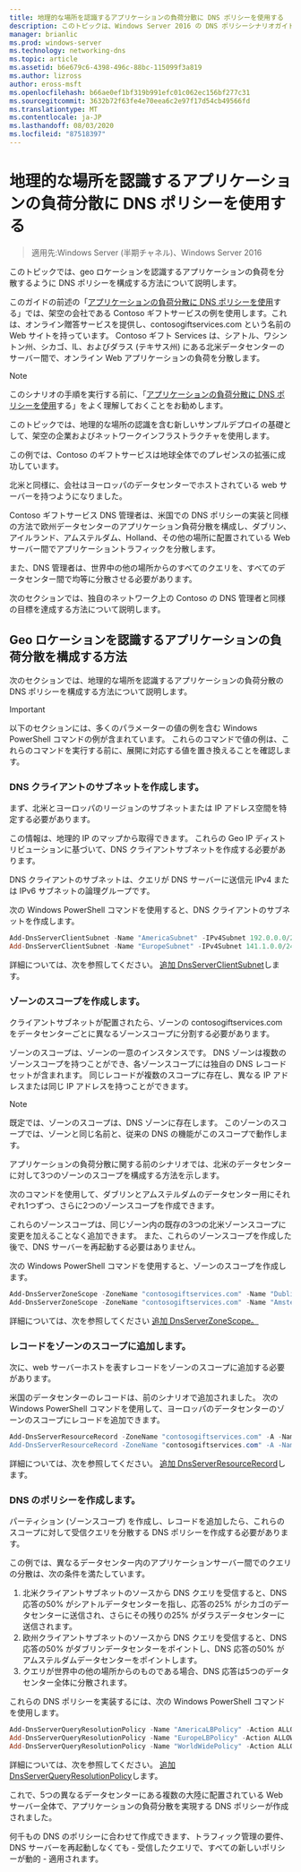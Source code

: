 ```yaml
---
title: 地理的な場所を認識するアプリケーションの負荷分散に DNS ポリシーを使用する
description: このトピックは、Windows Server 2016 の DNS ポリシーシナリオガイドに含まれています。
manager: brianlic
ms.prod: windows-server
ms.technology: networking-dns
ms.topic: article
ms.assetid: b6e679c6-4398-496c-88bc-115099f3a819
ms.author: lizross
author: eross-msft
ms.openlocfilehash: b66ae0ef1bf319b991efc01c062ec156bf277c31
ms.sourcegitcommit: 3632b72f63fe4e70eea6c2e97f17d54cb49566fd
ms.translationtype: MT
ms.contentlocale: ja-JP
ms.lasthandoff: 08/03/2020
ms.locfileid: "87518397"
---
```

# <a name="use-dns-policy-for-application-load-balancing-with-geo-location-awareness"></a>地理的な場所を認識するアプリケーションの負荷分散に DNS ポリシーを使用する

>適用先:Windows Server (半期チャネル)、Windows Server 2016

このトピックでは、geo ロケーションを認識するアプリケーションの負荷を分散するように DNS ポリシーを構成する方法について説明します。

このガイドの前述の「[アプリケーションの負荷分散に DNS ポリシーを使用](https://technet.microsoft.com/windows-server-docs/networking/dns/deploy/app-lb)する」では、架空の会社である Contoso ギフトサービスの例を使用します。これは、オンライン贈答サービスを提供し、contosogiftservices.com という名前の Web サイトを持っています。 Contoso ギフト Services は、シアトル、ワシントン州、シカゴ、IL、およびダラス (テキサス州) にある北米データセンターのサーバー間で、オンライン Web アプリケーションの負荷を分散します。

>[!NOTE]
>このシナリオの手順を実行する前に、「[アプリケーションの負荷分散に DNS ポリシーを使用](https://technet.microsoft.com/windows-server-docs/networking/dns/deploy/app-lb)する」をよく理解しておくことをお勧めします。

このトピックでは、地理的な場所の認識を含む新しいサンプルデプロイの基礎として、架空の企業およびネットワークインフラストラクチャを使用します。

この例では、Contoso のギフトサービスは地球全体でのプレゼンスの拡張に成功しています。

北米と同様に、会社はヨーロッパのデータセンターでホストされている web サーバーを持つようになりました。

Contoso ギフトサービス DNS 管理者は、米国での DNS ポリシーの実装と同様の方法で欧州データセンターのアプリケーション負荷分散を構成し、ダブリン、アイルランド、アムステルダム、Holland、その他の場所に配置されている Web サーバー間でアプリケーショントラフィックを分散します。

また、DNS 管理者は、世界中の他の場所からのすべてのクエリを、すべてのデータセンター間で均等に分散させる必要があります。

次のセクションでは、独自のネットワーク上の Contoso の DNS 管理者と同様の目標を達成する方法について説明します。

## <a name="how-to-configure-application-load-balancing-with-geo-location-awareness"></a>Geo ロケーションを認識するアプリケーションの負荷分散を構成する方法

次のセクションでは、地理的な場所を認識するアプリケーションの負荷分散の DNS ポリシーを構成する方法について説明します。

>[!IMPORTANT]
>以下のセクションには、多くのパラメーターの値の例を含む Windows PowerShell コマンドの例が含まれています。 これらのコマンドで値の例は、これらのコマンドを実行する前に、展開に対応する値を置き換えることを確認します。

### <a name="create-the-dns-client-subnets"></a><a name="bkmk_clientsubnets"></a>DNS クライアントのサブネットを作成します。

まず、北米とヨーロッパのリージョンのサブネットまたは IP アドレス空間を特定する必要があります。

この情報は、地理的 IP のマップから取得できます。 これらの Geo IP ディストリビューションに基づいて、DNS クライアントサブネットを作成する必要があります。

DNS クライアントのサブネットは、クエリが DNS サーバーに送信元 IPv4 または IPv6 サブネットの論理グループです。

次の Windows PowerShell コマンドを使用すると、DNS クライアントのサブネットを作成します。

```powershell
Add-DnsServerClientSubnet -Name "AmericaSubnet" -IPv4Subnet 192.0.0.0/24,182.0.0.0/24
Add-DnsServerClientSubnet -Name "EuropeSubnet" -IPv4Subnet 141.1.0.0/24,151.1.0.0/24
```

詳細については、次を参照してください。 [追加 DnsServerClientSubnet](https://docs.microsoft.com/powershell/module/dnsserver/add-dnsserverclientsubnet?view=win10-ps)します。

### <a name="create-the-zone-scopes"></a><a name="bkmk_zscopes2"></a>ゾーンのスコープを作成します。

クライアントサブネットが配置されたら、ゾーンの contosogiftservices.com をデータセンターごとに異なるゾーンスコープに分割する必要があります。

ゾーンのスコープは、ゾーンの一意のインスタンスです。 DNS ゾーンは複数のゾーンスコープを持つことができ、各ゾーンスコープには独自の DNS レコードセットが含まれます。 同じレコードが複数のスコープに存在し、異なる IP アドレスまたは同じ IP アドレスを持つことができます。

>[!NOTE]
>既定では、ゾーンのスコープは、DNS ゾーンに存在します。 このゾーンのスコープでは、ゾーンと同じ名前と、従来の DNS の機能がこのスコープで動作します。

アプリケーションの負荷分散に関する前のシナリオでは、北米のデータセンターに対して3つのゾーンのスコープを構成する方法を示します。

次のコマンドを使用して、ダブリンとアムステルダムのデータセンター用にそれぞれ1つずつ、さらに2つのゾーンスコープを作成できます。

これらのゾーンスコープは、同じゾーン内の既存の3つの北米ゾーンスコープに変更を加えることなく追加できます。 また、これらのゾーンスコープを作成した後で、DNS サーバーを再起動する必要はありません。

次の Windows PowerShell コマンドを使用すると、ゾーンのスコープを作成します。

```powershell
Add-DnsServerZoneScope -ZoneName "contosogiftservices.com" -Name "DublinZoneScope"
Add-DnsServerZoneScope -ZoneName "contosogiftservices.com" -Name "AmsterdamZoneScope"
```

詳細については、次を参照してください [追加 DnsServerZoneScope。](https://docs.microsoft.com/powershell/module/dnsserver/add-dnsserverzonescope?view=win10-ps)

### <a name="add-records-to-the-zone-scopes"></a><a name="bkmk_records2"></a>レコードをゾーンのスコープに追加します。

次に、web サーバーホストを表すレコードをゾーンのスコープに追加する必要があります。

米国のデータセンターのレコードは、前のシナリオで追加されました。 次の Windows PowerShell コマンドを使用して、ヨーロッパのデータセンターのゾーンのスコープにレコードを追加できます。

```powershell
Add-DnsServerResourceRecord -ZoneName "contosogiftservices.com" -A -Name "www" -IPv4Address "151.1.0.1" -ZoneScope "DublinZoneScope”
Add-DnsServerResourceRecord -ZoneName "contosogiftservices.com" -A -Name "www" -IPv4Address "141.1.0.1" -ZoneScope "AmsterdamZoneScope"
```

詳細については、次を参照してください。 [追加 DnsServerResourceRecord](https://docs.microsoft.com/powershell/module/dnsserver/add-dnsserverresourcerecord?view=win10-ps)します。

### <a name="create-the-dns-policies"></a><a name="bkmk_policies2"></a>DNS のポリシーを作成します。

パーティション (ゾーンスコープ) を作成し、レコードを追加したら、これらのスコープに対して受信クエリを分散する DNS ポリシーを作成する必要があります。

この例では、異なるデータセンター内のアプリケーションサーバー間でのクエリの分散は、次の条件を満たしています。

1. 北米クライアントサブネットのソースから DNS クエリを受信すると、DNS 応答の50% がシアトルデータセンターを指し、応答の25% がシカゴのデータセンターに送信され、さらにその残りの25% がダラスデータセンターに送信されます。
2. 欧州クライアントサブネットのソースから DNS クエリを受信すると、DNS 応答の50% がダブリンデータセンターをポイントし、DNS 応答の50% がアムステルダムデータセンターをポイントします。
3. クエリが世界中の他の場所からのものである場合、DNS 応答は5つのデータセンター全体に分散されます。

これらの DNS ポリシーを実装するには、次の Windows PowerShell コマンドを使用します。

```powershell
Add-DnsServerQueryResolutionPolicy -Name "AmericaLBPolicy" -Action ALLOW -ClientSubnet "eq,AmericaSubnet" -ZoneScope "SeattleZoneScope,2;ChicagoZoneScope,1; TexasZoneScope,1" -ZoneName "contosogiftservices.com" –ProcessingOrder 1
Add-DnsServerQueryResolutionPolicy -Name "EuropeLBPolicy" -Action ALLOW -ClientSubnet "eq,EuropeSubnet" -ZoneScope "DublinZoneScope,1;AmsterdamZoneScope,1" -ZoneName "contosogiftservices.com" -ProcessingOrder 2
Add-DnsServerQueryResolutionPolicy -Name "WorldWidePolicy" -Action ALLOW -FQDN "eq,*.contoso.com" -ZoneScope "SeattleZoneScope,1;ChicagoZoneScope,1; TexasZoneScope,1;DublinZoneScope,1;AmsterdamZoneScope,1" -ZoneName "contosogiftservices.com" -ProcessingOrder 3
```

詳細については、次を参照してください。 [追加 DnsServerQueryResolutionPolicy](https://docs.microsoft.com/powershell/module/dnsserver/add-dnsserverqueryresolutionpolicy?view=win10-ps)します。

これで、5つの異なるデータセンターにある複数の大陸に配置されている Web サーバー全体で、アプリケーションの負荷分散を実現する DNS ポリシーが作成されました。

何千もの DNS のポリシーに合わせて作成できます、トラフィック管理の要件、DNS サーバーを再起動しなくても - 受信したクエリで、すべての新しいポリシーが動的 - 適用されます。
